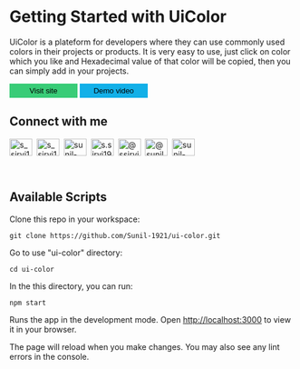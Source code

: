 # Getting Started with UiColor

UiColor is a plateform for developers where they can use commonly used colors in their projects or products. It is very easy to use, just click on color which you like and Hexadecimal value of that color will be copied, then you can simply add in your projects.

<p align="left">
<a href="https://github.com/Sunil-1921"><button name="button" onMouseOut="this.style.boxShadow='none'" onMouseOver="this.style.boxShadow=`0 2px 5px #000`"  style = "border: none; color: black; width: 120px; background-color: #38CC77; padding: 5px; transition: 0.3s all ease-in-out">Visit site</button></a> <a href="https://github.com/Sunil-1921"><button name="button" onMouseOut="this.style.boxShadow='none'" onMouseOver="this.style.boxShadow=`0 2px 5px #000`"  style = "color: black; width: 120px; background-color: #12B0E8; border: none; padding: 5px; transition: 0.3s all ease-in-out">Demo video</button></a>
</p>

## Connect with me

<p align="left">
<a href="https://twitter.com/s_sirvi1921" target="blank"><img align="center" src="https://raw.githubusercontent.com/rahuldkjain/github-profile-readme-generator/master/src/images/icons/Social/twitter.svg" alt="s_sirvi1921" height="30" width="40" /></a>&nbsp; <a href="https://github.com/Sunil-1921" target="blank"><img align="center" src="https://raw.githubusercontent.com/rahuldkjain/github-profile-readme-generator/master/src/images/icons/Social/github.svg" alt="s_sirvi1921" height="30" width="40" /></a>&nbsp; <a href="https://linkedin.com/in/sunil-sirvi" target="blank"><img align="center" src="https://raw.githubusercontent.com/rahuldkjain/github-profile-readme-generator/master/src/images/icons/Social/linked-in-alt.svg" alt="sunil-sirvi" height="30" width="40" /></a>&nbsp; <a href="https://instagram.com/s.sirvi1921" target="blank"><img align="center" src="https://raw.githubusercontent.com/rahuldkjain/github-profile-readme-generator/master/src/images/icons/Social/instagram.svg" alt="s.sirvi1921" height="30" width="40" /></a>&nbsp; <a href="https://hashnode.com/@ssirvi1921" target="blank"><img align="center" src="https://raw.githubusercontent.com/rahuldkjain/github-profile-readme-generator/master/src/images/icons/Social/hashnode.svg" alt="@ssirvi1921" height="30" width="40" /></a>&nbsp; <a href="https://medium.com/@sunil-sirvi1921" target="blank"><img align="center" src="https://raw.githubusercontent.com/rahuldkjain/github-profile-readme-generator/master/src/images/icons/Social/medium.svg" alt="@sunil-sirvi1921" height="30" width="40" /></a>&nbsp; <a href="https://codeforces.com/profile/sunil-1921" target="blank"><img align="center" src="https://raw.githubusercontent.com/rahuldkjain/github-profile-readme-generator/master/src/images/icons/Social/codeforces.svg" alt="sunil-1921" height="30" width="40" /></a>
</p>

<br>

## Available Scripts

Clone this repo in your workspace:

`git clone https://github.com/Sunil-1921/ui-color.git`

Go to use "ui-color" directory:

`cd ui-color`

In the this directory, you can run:

`npm start`

Runs the app in the development mode.
Open [http://localhost:3000](http://localhost:3000) to view it in your browser.

The page will reload when you make changes.
You may also see any lint errors in the console.
